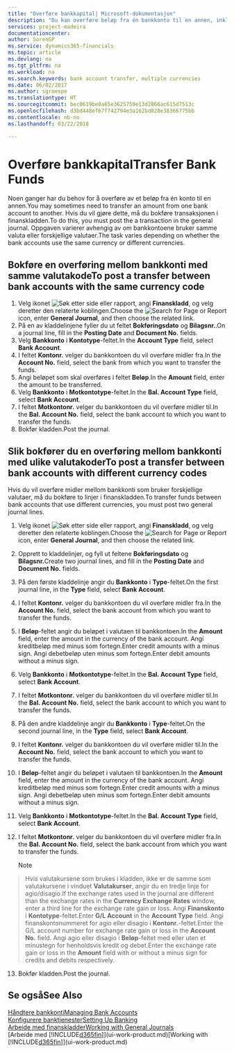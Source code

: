 ```yaml
---
title: "Overføre bankkapital| Microsoft-dokumentasjon"
description: "Du kan overføre beløp fra én bankkonto til en annen, inkludert ulike valutaer, ved å bokføre transaksjonen i finanskladden."
services: project-madeira
documentationcenter: 
author: SorenGP
ms.service: dynamics365-financials
ms.topic: article
ms.devlang: na
ms.tgt_pltfrm: na
ms.workload: na
ms.search.keywords: bank account transfer, multiple currencies
ms.date: 06/02/2017
ms.author: sgroespe
ms.translationtype: HT
ms.sourcegitcommit: bec0619be0a65e3625759e13d2866ac615d7513c
ms.openlocfilehash: d3bd448ef67f742794e3a162bd828e38366775bb
ms.contentlocale: nb-no
ms.lasthandoff: 03/22/2018

---
```

# <a name="transfer-bank-funds"></a><span data-ttu-id="f817c-103">Overføre bankkapital</span><span class="sxs-lookup"><span data-stu-id="f817c-103">Transfer Bank Funds</span></span>
<span data-ttu-id="f817c-104">Noen ganger har du behov for å overføre av et beløp fra én konto til en annen.</span><span class="sxs-lookup"><span data-stu-id="f817c-104">You may sometimes need to transfer an amount from one bank account to another.</span></span> <span data-ttu-id="f817c-105">Hvis du vil gjøre dette, må du bokføre transaksjonen i finanskladden.</span><span class="sxs-lookup"><span data-stu-id="f817c-105">To do this, you must post the a transaction in the general journal.</span></span> <span data-ttu-id="f817c-106">Oppgaven varierer avhengig av om bankkontoene bruker samme valuta eller forskjellige valutaer.</span><span class="sxs-lookup"><span data-stu-id="f817c-106">The task varies depending on whether the bank accounts use the same currency or different currencies.</span></span>

## <a name="to-post-a-transfer-between-bank-accounts-with-the-same-currency-code"></a><span data-ttu-id="f817c-107">Bokføre en overføring mellom bankkonti med samme valutakode</span><span class="sxs-lookup"><span data-stu-id="f817c-107">To post a transfer between bank accounts with the same currency code</span></span>
1. <span data-ttu-id="f817c-108">Velg ikonet ![Søk etter side eller rapport](media/ui-search/search_small.png "Søk etter side eller rapport"), angi **Finanskladd**, og velg deretter den relaterte koblingen.</span><span class="sxs-lookup"><span data-stu-id="f817c-108">Choose the ![Search for Page or Report](media/ui-search/search_small.png "Search for Page or Report icon") icon, enter **General Journal**, and then choose the related link.</span></span>
2. <span data-ttu-id="f817c-109">På en av kladdelinjene fyller du ut feltet **Bokføringsdato** og **Bilagsnr.**.</span><span class="sxs-lookup"><span data-stu-id="f817c-109">On a journal line, fill in the **Posting Date** and **Document No.** fields.</span></span>
3. <span data-ttu-id="f817c-110">Velg **Bankkonto** i **Kontotype**-feltet.</span><span class="sxs-lookup"><span data-stu-id="f817c-110">In the **Account Type** field, select **Bank Account**.</span></span>
4. <span data-ttu-id="f817c-111">I feltet **Kontonr.** velger du bankkontoen du vil overføre midler fra.</span><span class="sxs-lookup"><span data-stu-id="f817c-111">In the **Account No.** field, select the bank from which you want to transfer the funds.</span></span>
5. <span data-ttu-id="f817c-112">Angi beløpet som skal overføres i feltet **Beløp**.</span><span class="sxs-lookup"><span data-stu-id="f817c-112">In the **Amount** field, enter the amount to be transferred.</span></span>
6. <span data-ttu-id="f817c-113">Velg **Bankkonto** i **Motkontotype**-feltet.</span><span class="sxs-lookup"><span data-stu-id="f817c-113">In the **Bal. Account Type** field, select **Bank Account**.</span></span>
7. <span data-ttu-id="f817c-114">I feltet **Motkontonr.** velger du bankkontoen du vil overføre midler til.</span><span class="sxs-lookup"><span data-stu-id="f817c-114">In the **Bal. Account No.** field, select the bank account to which you want to transfer the funds.</span></span>
8. <span data-ttu-id="f817c-115">Bokfør kladden.</span><span class="sxs-lookup"><span data-stu-id="f817c-115">Post the journal.</span></span>

## <a name="to-post-a-transfer-between-bank-accounts-with-different-currency-codes"></a><span data-ttu-id="f817c-116">Slik bokfører du en overføring mellom bankkonti med ulike valutakoder</span><span class="sxs-lookup"><span data-stu-id="f817c-116">To post a transfer between bank accounts with different currency codes</span></span>
<span data-ttu-id="f817c-117">Hvis du vil overføre midler mellom bankkonti som bruker forskjellige valutaer, må du bokføre to linjer i finanskladden.</span><span class="sxs-lookup"><span data-stu-id="f817c-117">To transfer funds between bank accounts that use different currencies, you must post two general journal lines.</span></span>

1. <span data-ttu-id="f817c-118">Velg ikonet ![Søk etter side eller rapport](media/ui-search/search_small.png "Søk etter side eller rapport"), angi **Finanskladd**, og velg deretter den relaterte koblingen.</span><span class="sxs-lookup"><span data-stu-id="f817c-118">Choose the ![Search for Page or Report](media/ui-search/search_small.png "Search for Page or Report icon") icon, enter **General Journal**, and then choose the related link.</span></span>
2. <span data-ttu-id="f817c-119">Opprett to kladdelinjer, og fyll ut feltene **Bokføringsdato** og **Bilagsnr.**</span><span class="sxs-lookup"><span data-stu-id="f817c-119">Create two journal lines, and fill in the **Posting Date** and **Document No.** fields.</span></span>
3. <span data-ttu-id="f817c-120">På den første kladdelinje angir du **Bankkonto** i **Type**-feltet.</span><span class="sxs-lookup"><span data-stu-id="f817c-120">On the first journal line, in the **Type** field, select **Bank Account**.</span></span>
4. <span data-ttu-id="f817c-121">I feltet **Kontonr.** velger du bankkontoen du vil overføre midler fra.</span><span class="sxs-lookup"><span data-stu-id="f817c-121">In the **Account No.** field, select the bank account from which you want to transfer the funds.</span></span>
5. <span data-ttu-id="f817c-122">I **Beløp**-feltet angir du beløpet i valutaen til bankkontoen.</span><span class="sxs-lookup"><span data-stu-id="f817c-122">In the **Amount** field, enter the amount in the currency of the bank account.</span></span> <span data-ttu-id="f817c-123">Angi kreditbeløp med minus som fortegn.</span><span class="sxs-lookup"><span data-stu-id="f817c-123">Enter credit amounts with a minus sign.</span></span> <span data-ttu-id="f817c-124">Angi debetbeløp uten minus som fortegn.</span><span class="sxs-lookup"><span data-stu-id="f817c-124">Enter debit amounts without a minus sign.</span></span>
6. <span data-ttu-id="f817c-125">Velg **Bankkonto** i **Motkontotype**-feltet.</span><span class="sxs-lookup"><span data-stu-id="f817c-125">In the **Bal. Account Type** field, select **Bank Account**.</span></span>
7. <span data-ttu-id="f817c-126">I feltet **Motkontonr.** velger du bankkontoen du vil overføre midler til.</span><span class="sxs-lookup"><span data-stu-id="f817c-126">In the **Bal. Account No.** field, select the bank account to which you want to transfer the funds.</span></span>
8. <span data-ttu-id="f817c-127">På den andre kladdelinje angir du **Bankkonto** i **Type**-feltet.</span><span class="sxs-lookup"><span data-stu-id="f817c-127">On the second journal line, in the **Type** field, select **Bank Account**.</span></span>
9. <span data-ttu-id="f817c-128">I feltet **Kontonr.** velger du bankkontoen du vil overføre midler til.</span><span class="sxs-lookup"><span data-stu-id="f817c-128">In the **Account No.** field, select the bank account to which you want to transfer the funds.</span></span>
10. <span data-ttu-id="f817c-129">I **Beløp**-feltet angir du beløpet i valutaen til bankkontoen.</span><span class="sxs-lookup"><span data-stu-id="f817c-129">In the **Amount** field, enter the amount in the currency of the bank account.</span></span> <span data-ttu-id="f817c-130">Angi kreditbeløp med minus som fortegn.</span><span class="sxs-lookup"><span data-stu-id="f817c-130">Enter credit amounts with a minus sign.</span></span> <span data-ttu-id="f817c-131">Angi debetbeløp uten minus som fortegn.</span><span class="sxs-lookup"><span data-stu-id="f817c-131">Enter debit amounts without a minus sign.</span></span>
11. <span data-ttu-id="f817c-132">Velg **Bankkonto** i **Motkontotype**-feltet.</span><span class="sxs-lookup"><span data-stu-id="f817c-132">In the **Bal. Account Type** field, select **Bank Account**.</span></span>  
12. <span data-ttu-id="f817c-133">I feltet **Motkontonr.** velger du bankkontoen du vil overføre midler fra.</span><span class="sxs-lookup"><span data-stu-id="f817c-133">In the **Bal. Account No.** field, select the bank account from which you want to transfer the funds.</span></span>

    > [!NOTE]  
>   <span data-ttu-id="f817c-134">Hvis valutakursene som brukes i kladden, ikke er de samme som valutakursene i vinduet **Valutakurser**, angir du en tredje linje for agio/disagio.</span><span class="sxs-lookup"><span data-stu-id="f817c-134">If the exchange rates used in the journal are different than the exchange rates in the **Currency Exchange Rates** window, enter a third line for the exchange rate gain or loss.</span></span> <span data-ttu-id="f817c-135">Angi **Finanskonto** i **Kontotype**-feltet.</span><span class="sxs-lookup"><span data-stu-id="f817c-135">Enter **G/L Account** in the **Account Type** field.</span></span> <span data-ttu-id="f817c-136">Angi finanskontonummeret for agio eller disagio i **Kontonr.**-feltet.</span><span class="sxs-lookup"><span data-stu-id="f817c-136">Enter the G/L account number for exchange rate gain or loss in the **Account No.** field.</span></span> <span data-ttu-id="f817c-137">Angi agio eller disagio i **Beløp**-feltet med eller uten et minustegn for henholdsvis kredit og debet.</span><span class="sxs-lookup"><span data-stu-id="f817c-137">Enter the exchange rate gain or loss in the **Amount** field with or without a minus sign for credits and debits respectively.</span></span>
13. <span data-ttu-id="f817c-138">Bokfør kladden.</span><span class="sxs-lookup"><span data-stu-id="f817c-138">Post the journal.</span></span>

## <a name="see-also"></a><span data-ttu-id="f817c-139">Se også</span><span class="sxs-lookup"><span data-stu-id="f817c-139">See Also</span></span>
[<span data-ttu-id="f817c-140">Håndtere bankkonti</span><span class="sxs-lookup"><span data-stu-id="f817c-140">Managing Bank Accounts</span></span>](bank-manage-bank-accounts.md)  
[<span data-ttu-id="f817c-141">Konfigurere banktjenester</span><span class="sxs-lookup"><span data-stu-id="f817c-141">Setting Up Banking</span></span>](bank-setup-banking.md)  
[<span data-ttu-id="f817c-142">Arbeide med finanskladder</span><span class="sxs-lookup"><span data-stu-id="f817c-142">Working with General Journals</span></span>](ui-work-general-journals.md)  
<span data-ttu-id="f817c-143">[Arbeide med [!INCLUDE[d365fin](includes/d365fin_md.md)]](ui-work-product.md)</span><span class="sxs-lookup"><span data-stu-id="f817c-143">[Working with [!INCLUDE[d365fin](includes/d365fin_md.md)]](ui-work-product.md)</span></span>

